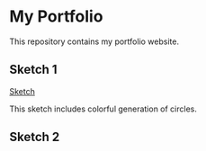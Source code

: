 # My Portfolio

This repository contains my portfolio website. 

## Sketch 1
[Sketch](./sketch/)

This sketch includes colorful generation of circles. 

## Sketch 2 

